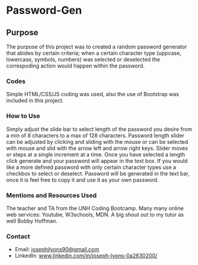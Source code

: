 # Password-Gen

## Purpose

The purpose of this project was to created a random password generator that abides by certain criteria; when a certain character type (uppcase, lowercase, symbols, numbers) was selected or deselected the correspoding action would happen within the password. 

### Codes 
Simple HTML/CSS/JS coding was used, also the use of Bootstrap was included in this project. 

### How to Use 
Simply adjust the slide bar to select length of the password you desire from a min of 8 characters to a max of 128 characters. Password length slider can be adjusted by clicking and sliding with the mouse or can be selected with mouse and slid with the arrow left and arrow right keys. Slider moves or steps at a single increment at a time. Once you have selected a length click generate and your password will appear in the text box. If you would like a more defined password with only certain character types use a checkbox to select or deselect. Password will be generated in the text bar, once it is feel free to copy it and use it as your own password. 


### Mentions and Resources Used
The teacher and TA from the UNH Coding Bootcamp.
Many many online web services: Youtube, W3schools, MDN. 
A big shout out to my tutor as well Bobby Hoffman. 

### Contact 
* Email: josephjlyons90@gmail.com
* LinkedIn: www.linkedin.com/in/joseph-lyons-0a2630200/
